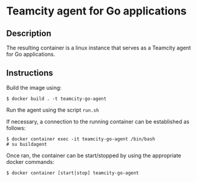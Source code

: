 # Teamcity agent for Go applications

## Description

The resulting container is a linux instance that serves as a Teamcity
agent for Go applications.

## Instructions

Build the image using:

    $ docker build . -t teamcity-go-agent

Run the agent using the script `run.sh`

If necessary, a connection to the running container can be established
  as follows:

    $ docker container exec -it teamcity-go-agent /bin/bash
    # su buildagent

Once ran, the container can be start/stopped by using the appropriate
  docker commands:

    $ docker container [start|stop] teamcity-go-agent
